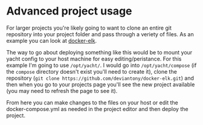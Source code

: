 # Advanced project usage
For larger projects you're likely going to want to clone an entire git repository into your project folder and pass through a veriety of files. As an example you can look at [docker-elk](https://github.com/deviantony/docker-elk).

The way to go about deploying something like this would be to mount your yacht config to your host machine for easy editing/peristance. For this example I'm going to use `/opt/yacht/`. I would go into `/opt/yacht/compose` (if the `compose` directory doesn't exist you'll need to create it), clone the repository (`git clone https://github.com/deviantony/docker-elk.git`) and then when you go to your projects page you'll see the new project available (you may need to refresh the page to see it).

From here you can make changes to the files on your host or edit the docker-compose.yml as needed in the project editor and then deploy the project.